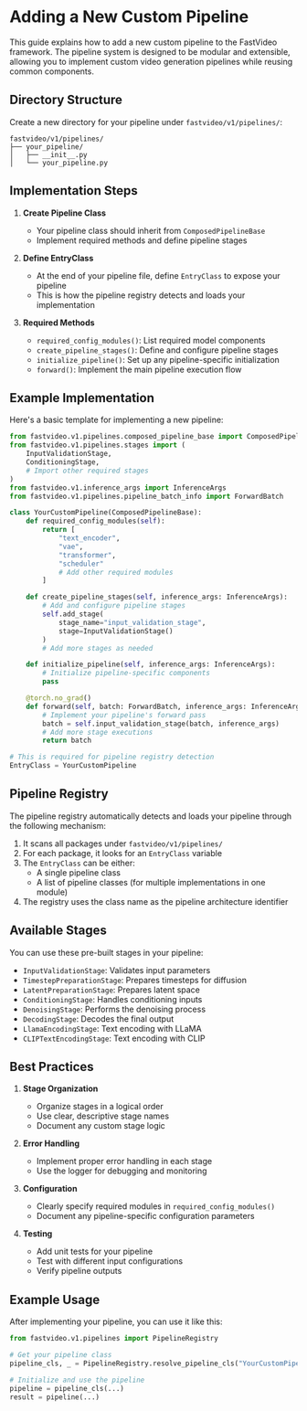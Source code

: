 # Adding a New Custom Pipeline

This guide explains how to add a new custom pipeline to the FastVideo framework. The pipeline system is designed to be modular and extensible, allowing you to implement custom video generation pipelines while reusing common components.

## Directory Structure

Create a new directory for your pipeline under `fastvideo/v1/pipelines/`:

```
fastvideo/v1/pipelines/
├── your_pipeline/
│   ├── __init__.py
│   └── your_pipeline.py
```

## Implementation Steps

1. **Create Pipeline Class**
   - Your pipeline class should inherit from `ComposedPipelineBase`
   - Implement required methods and define pipeline stages

2. **Define EntryClass**
   - At the end of your pipeline file, define `EntryClass` to expose your pipeline
   - This is how the pipeline registry detects and loads your implementation

3. **Required Methods**
   - `required_config_modules()`: List required model components
   - `create_pipeline_stages()`: Define and configure pipeline stages
   - `initialize_pipeline()`: Set up any pipeline-specific initialization
   - `forward()`: Implement the main pipeline execution flow

## Example Implementation

Here's a basic template for implementing a new pipeline:

```python
from fastvideo.v1.pipelines.composed_pipeline_base import ComposedPipelineBase
from fastvideo.v1.pipelines.stages import (
    InputValidationStage,
    ConditioningStage,
    # Import other required stages
)
from fastvideo.v1.inference_args import InferenceArgs
from fastvideo.v1.pipelines.pipeline_batch_info import ForwardBatch

class YourCustomPipeline(ComposedPipelineBase):
    def required_config_modules(self):
        return [
            "text_encoder",
            "vae",
            "transformer",
            "scheduler"
            # Add other required modules
        ]

    def create_pipeline_stages(self, inference_args: InferenceArgs):
        # Add and configure pipeline stages
        self.add_stage(
            stage_name="input_validation_stage",
            stage=InputValidationStage()
        )
        # Add more stages as needed

    def initialize_pipeline(self, inference_args: InferenceArgs):
        # Initialize pipeline-specific components
        pass

    @torch.no_grad()
    def forward(self, batch: ForwardBatch, inference_args: InferenceArgs) -> ForwardBatch:
        # Implement your pipeline's forward pass
        batch = self.input_validation_stage(batch, inference_args)
        # Add more stage executions
        return batch

# This is required for pipeline registry detection
EntryClass = YourCustomPipeline
```

## Pipeline Registry

The pipeline registry automatically detects and loads your pipeline through the following mechanism:

1. It scans all packages under `fastvideo/v1/pipelines/`
2. For each package, it looks for an `EntryClass` variable
3. The `EntryClass` can be either:
   - A single pipeline class
   - A list of pipeline classes (for multiple implementations in one module)
4. The registry uses the class name as the pipeline architecture identifier

## Available Stages

You can use these pre-built stages in your pipeline:

- `InputValidationStage`: Validates input parameters
- `TimestepPreparationStage`: Prepares timesteps for diffusion
- `LatentPreparationStage`: Prepares latent space
- `ConditioningStage`: Handles conditioning inputs
- `DenoisingStage`: Performs the denoising process
- `DecodingStage`: Decodes the final output
- `LlamaEncodingStage`: Text encoding with LLaMA
- `CLIPTextEncodingStage`: Text encoding with CLIP

## Best Practices

1. **Stage Organization**
   - Organize stages in a logical order
   - Use clear, descriptive stage names
   - Document any custom stage logic

2. **Error Handling**
   - Implement proper error handling in each stage
   - Use the logger for debugging and monitoring

3. **Configuration**
   - Clearly specify required modules in `required_config_modules()`
   - Document any pipeline-specific configuration parameters

4. **Testing**
   - Add unit tests for your pipeline
   - Test with different input configurations
   - Verify pipeline outputs

## Example Usage

After implementing your pipeline, you can use it like this:

```python
from fastvideo.v1.pipelines import PipelineRegistry

# Get your pipeline class
pipeline_cls, _ = PipelineRegistry.resolve_pipeline_cls("YourCustomPipeline")

# Initialize and use the pipeline
pipeline = pipeline_cls(...)
result = pipeline(...)
```
